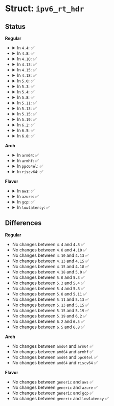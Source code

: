 # Struct: <code>ipv6_rt_hdr</code>

## Status
<b>Regular</b>
<ul>
<li>
<details>
<summary>In <code>4.4</code>: ✅</summary>

```c
struct ipv6_rt_hdr {
    __u8 nexthdr;
    __u8 hdrlen;
    __u8 type;
    __u8 segments_left;
};
```
</details>
</li>
<li>
<details>
<summary>In <code>4.8</code>: ✅</summary>

```c
struct ipv6_rt_hdr {
    __u8 nexthdr;
    __u8 hdrlen;
    __u8 type;
    __u8 segments_left;
};
```
</details>
</li>
<li>
<details>
<summary>In <code>4.10</code>: ✅</summary>

```c
struct ipv6_rt_hdr {
    __u8 nexthdr;
    __u8 hdrlen;
    __u8 type;
    __u8 segments_left;
};
```
</details>
</li>
<li>
<details>
<summary>In <code>4.13</code>: ✅</summary>

```c
struct ipv6_rt_hdr {
    __u8 nexthdr;
    __u8 hdrlen;
    __u8 type;
    __u8 segments_left;
};
```
</details>
</li>
<li>
<details>
<summary>In <code>4.15</code>: ✅</summary>

```c
struct ipv6_rt_hdr {
    __u8 nexthdr;
    __u8 hdrlen;
    __u8 type;
    __u8 segments_left;
};
```
</details>
</li>
<li>
<details>
<summary>In <code>4.18</code>: ✅</summary>

```c
struct ipv6_rt_hdr {
    __u8 nexthdr;
    __u8 hdrlen;
    __u8 type;
    __u8 segments_left;
};
```
</details>
</li>
<li>
<details>
<summary>In <code>5.0</code>: ✅</summary>

```c
struct ipv6_rt_hdr {
    __u8 nexthdr;
    __u8 hdrlen;
    __u8 type;
    __u8 segments_left;
};
```
</details>
</li>
<li>
<details>
<summary>In <code>5.3</code>: ✅</summary>

```c
struct ipv6_rt_hdr {
    __u8 nexthdr;
    __u8 hdrlen;
    __u8 type;
    __u8 segments_left;
};
```
</details>
</li>
<li>
<details>
<summary>In <code>5.4</code>: ✅</summary>

```c
struct ipv6_rt_hdr {
    __u8 nexthdr;
    __u8 hdrlen;
    __u8 type;
    __u8 segments_left;
};
```
</details>
</li>
<li>
<details>
<summary>In <code>5.8</code>: ✅</summary>

```c
struct ipv6_rt_hdr {
    __u8 nexthdr;
    __u8 hdrlen;
    __u8 type;
    __u8 segments_left;
};
```
</details>
</li>
<li>
<details>
<summary>In <code>5.11</code>: ✅</summary>

```c
struct ipv6_rt_hdr {
    __u8 nexthdr;
    __u8 hdrlen;
    __u8 type;
    __u8 segments_left;
};
```
</details>
</li>
<li>
<details>
<summary>In <code>5.13</code>: ✅</summary>

```c
struct ipv6_rt_hdr {
    __u8 nexthdr;
    __u8 hdrlen;
    __u8 type;
    __u8 segments_left;
};
```
</details>
</li>
<li>
<details>
<summary>In <code>5.15</code>: ✅</summary>

```c
struct ipv6_rt_hdr {
    __u8 nexthdr;
    __u8 hdrlen;
    __u8 type;
    __u8 segments_left;
};
```
</details>
</li>
<li>
<details>
<summary>In <code>5.19</code>: ✅</summary>

```c
struct ipv6_rt_hdr {
    __u8 nexthdr;
    __u8 hdrlen;
    __u8 type;
    __u8 segments_left;
};
```
</details>
</li>
<li>
<details>
<summary>In <code>6.2</code>: ✅</summary>

```c
struct ipv6_rt_hdr {
    __u8 nexthdr;
    __u8 hdrlen;
    __u8 type;
    __u8 segments_left;
};
```
</details>
</li>
<li>
<details>
<summary>In <code>6.5</code>: ✅</summary>

```c
struct ipv6_rt_hdr {
    __u8 nexthdr;
    __u8 hdrlen;
    __u8 type;
    __u8 segments_left;
};
```
</details>
</li>
<li>
<details>
<summary>In <code>6.8</code>: ✅</summary>

```c
struct ipv6_rt_hdr {
    __u8 nexthdr;
    __u8 hdrlen;
    __u8 type;
    __u8 segments_left;
};
```
</details>
</li>
</ul>
<b>Arch</b>
<ul>
<li>
<details>
<summary>In <code>arm64</code>: ✅</summary>

```c
struct ipv6_rt_hdr {
    __u8 nexthdr;
    __u8 hdrlen;
    __u8 type;
    __u8 segments_left;
};
```
</details>
</li>
<li>
<details>
<summary>In <code>armhf</code>: ✅</summary>

```c
struct ipv6_rt_hdr {
    __u8 nexthdr;
    __u8 hdrlen;
    __u8 type;
    __u8 segments_left;
};
```
</details>
</li>
<li>
<details>
<summary>In <code>ppc64el</code>: ✅</summary>

```c
struct ipv6_rt_hdr {
    __u8 nexthdr;
    __u8 hdrlen;
    __u8 type;
    __u8 segments_left;
};
```
</details>
</li>
<li>
<details>
<summary>In <code>riscv64</code>: ✅</summary>

```c
struct ipv6_rt_hdr {
    __u8 nexthdr;
    __u8 hdrlen;
    __u8 type;
    __u8 segments_left;
};
```
</details>
</li>
</ul>
<b>Flavor</b>
<ul>
<li>
<details>
<summary>In <code>aws</code>: ✅</summary>

```c
struct ipv6_rt_hdr {
    __u8 nexthdr;
    __u8 hdrlen;
    __u8 type;
    __u8 segments_left;
};
```
</details>
</li>
<li>
<details>
<summary>In <code>azure</code>: ✅</summary>

```c
struct ipv6_rt_hdr {
    __u8 nexthdr;
    __u8 hdrlen;
    __u8 type;
    __u8 segments_left;
};
```
</details>
</li>
<li>
<details>
<summary>In <code>gcp</code>: ✅</summary>

```c
struct ipv6_rt_hdr {
    __u8 nexthdr;
    __u8 hdrlen;
    __u8 type;
    __u8 segments_left;
};
```
</details>
</li>
<li>
<details>
<summary>In <code>lowlatency</code>: ✅</summary>

```c
struct ipv6_rt_hdr {
    __u8 nexthdr;
    __u8 hdrlen;
    __u8 type;
    __u8 segments_left;
};
```
</details>
</li>
</ul>

## Differences
<b>Regular</b>
<ul>
<li>
No changes between <code>4.4</code> and <code>4.8</code> ✅
</li>
<li>
No changes between <code>4.8</code> and <code>4.10</code> ✅
</li>
<li>
No changes between <code>4.10</code> and <code>4.13</code> ✅
</li>
<li>
No changes between <code>4.13</code> and <code>4.15</code> ✅
</li>
<li>
No changes between <code>4.15</code> and <code>4.18</code> ✅
</li>
<li>
No changes between <code>4.18</code> and <code>5.0</code> ✅
</li>
<li>
No changes between <code>5.0</code> and <code>5.3</code> ✅
</li>
<li>
No changes between <code>5.3</code> and <code>5.4</code> ✅
</li>
<li>
No changes between <code>5.4</code> and <code>5.8</code> ✅
</li>
<li>
No changes between <code>5.8</code> and <code>5.11</code> ✅
</li>
<li>
No changes between <code>5.11</code> and <code>5.13</code> ✅
</li>
<li>
No changes between <code>5.13</code> and <code>5.15</code> ✅
</li>
<li>
No changes between <code>5.15</code> and <code>5.19</code> ✅
</li>
<li>
No changes between <code>5.19</code> and <code>6.2</code> ✅
</li>
<li>
No changes between <code>6.2</code> and <code>6.5</code> ✅
</li>
<li>
No changes between <code>6.5</code> and <code>6.8</code> ✅
</li>
</ul>
<b>Arch</b>
<ul>
<li>
No changes between <code>amd64</code> and <code>arm64</code> ✅
</li>
<li>
No changes between <code>amd64</code> and <code>armhf</code> ✅
</li>
<li>
No changes between <code>amd64</code> and <code>ppc64el</code> ✅
</li>
<li>
No changes between <code>amd64</code> and <code>riscv64</code> ✅
</li>
</ul>
<b>Flavor</b>
<ul>
<li>
No changes between <code>generic</code> and <code>aws</code> ✅
</li>
<li>
No changes between <code>generic</code> and <code>azure</code> ✅
</li>
<li>
No changes between <code>generic</code> and <code>gcp</code> ✅
</li>
<li>
No changes between <code>generic</code> and <code>lowlatency</code> ✅
</li>
</ul>
